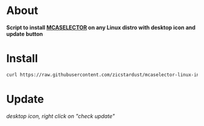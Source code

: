 # About

**Script to install [MCASELECTOR](https://github.com/Querz/mcaselectorhttps:/) on any Linux distro with desktop icon and update button**

# Install

```bash
curl https://raw.githubusercontent.com/zicstardust/mcaselector-linux-installer/main/install.sh | bash
```

# Update

*desktop icon, right click on "check update"*
